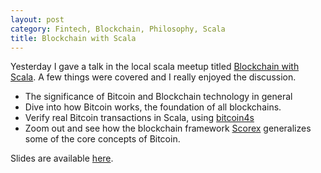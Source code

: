 ```yaml
---
layout: post
category: Fintech, Blockchain, Philosophy, Scala
title: Blockchain with Scala
---
```


Yesterday I gave a talk in the local scala meetup titled [Blockchain with Scala](https://www.meetup.com/Scala-Geats/events/255967746/).
A few things were covered and I really enjoyed the discussion.

* The significance of Bitcoin and Blockchain technology in general
* Dive into how Bitcoin works, the foundation of all blockchains.
* Verify real Bitcoin transactions in Scala, using [bitcoin4s](https://github.com/liuhongchao/bitcoin4s)
* Zoom out and see how the blockchain framework [Scorex](https://github.com/ScorexFoundation/Scorex) generalizes
some of the core concepts of Bitcoin.

Slides are available [here](https://www.slideshare.net/hongchaoliu/blockchain-with-scala-123590599).